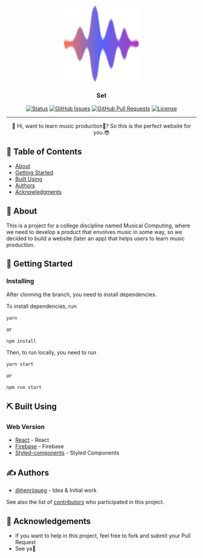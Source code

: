 <p align="center">
  <a href="" rel="noopener">
 <img width=200px height=200px src="./src/assets/logo/set-logo.svg" alt="Set logo"></a>
</p>

<h3 align="center">Set</h3>

<div align="center">

  [![Status](https://img.shields.io/badge/status-active-success.svg)]() 
  [![GitHub Issues](https://img.shields.io/github/issues/henriiqueg/set-app)](https://github.com/henriiqueg/set-app/issues)
  [![GitHub Pull Requests](https://img.shields.io/github/issues-pr/henriiqueg/set-app)](https://github.com/henriiqueg/set-app/pulls)
  [![License](https://img.shields.io/badge/license-MIT-blue.svg)](/LICENSE)

</div>

---

<p align="center"> 👋 Hi, want to learn music production🎵? So this is the perfect website for you.😎
    <br> 
</p>

## 📝 Table of Contents
- [About](#about)
- [Getting Started](#getting_started)
- [Built Using](#built_using)
- [Authors](#authors)
- [Acknowledgments](#acknowledgement)

## 🧐 About <a name = "about"></a>
This is a project for a college discipline named Musical Computing, where we need to develop a product that envolves music in some way, so we decided to build a website (later an app) that helps users to learn music production.

## 🏁 Getting Started <a name = "getting_started"></a>

### Installing
After clonning the branch, you need to install dependencies.

To install dependencies, run

```
yarn
```

_or_

```
npm install
```

Then, to run locally, you need to run

```
yarn start
```

_or_

```
npm run start
```

## ⛏️ Built Using <a name = "built_using"></a>

### Web Version
- [React](https://pt-br.reactjs.org) - React
- [Firebase](https://firebase.google.com/?hl=pt-br) - Firebase
- [Styled-components](https://styled-components.com) - Styled Components

## ✍️ Authors <a name = "authors"></a>
- [@henriiqueg](https://github.com/henriiqueg) - Idea & Initial work

See also the list of [contributors](https://github.com/henriiqueg/set-app/contributors) who participated in this project.

## 🎉 Acknowledgements <a name = "acknowledgement"></a>
- If you want to help in this project, feel free to fork and submit your Pull Request
- See ya👋
